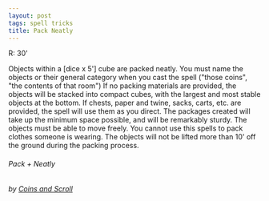 ```yaml
---
layout: post
tags: spell tricks
title: Pack Neatly
---
```

R: 30'

Objects within a [dice x 5'] cube are packed neatly. You must name the objects or their general category when you cast the spell ("those coins", "the contents of that room") If no packing materials are provided, the objects will be stacked into compact cubes, with the largest and most stable objects at the bottom. If chests, paper and twine, sacks, carts, etc. are provided, the spell will use them as you direct. The packages created will take up the minimum space possible, and will be remarkably sturdy. The objects must be able to move freely. You cannot use this spells to pack clothes someone is wearing. The objects will not be lifted more than 10' off the ground during the packing process.
 
###### Pack + Neatly
###### by [Coins and Scroll](https://coinsandscrolls.blogspot.com/2019/10/osr-class-geometer-wizard.html)
